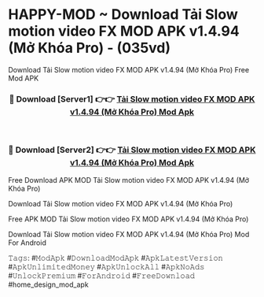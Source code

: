 # HAPPY-MOD ~ Download Tải Slow motion video FX MOD APK v1.4.94 (Mở Khóa Pro) - (035vd)
Download Tải Slow motion video FX MOD APK v1.4.94 (Mở Khóa Pro) Free Mod APK

<div align="center">
<h3>🔴 Download [Server1] 👉👉 <a href="https://apk-comot.site?title=Tải_Slow_motion_video_FX_MOD_APK_v1.4.94_(Mở_Khóa_Pro)">Tải Slow motion video FX MOD APK v1.4.94 (Mở Khóa Pro) Mod Apk</a></h3><br>

<h3>🔴 Download [Server2] 👉👉 <a href="https://apk-comot.site?title=Tải_Slow_motion_video_FX_MOD_APK_v1.4.94_(Mở_Khóa_Pro)">Tải Slow motion video FX MOD APK v1.4.94 (Mở Khóa Pro) Mod Apk</a></h3>
</div>


Free Download APK MOD Tải Slow motion video FX MOD APK v1.4.94 (Mở Khóa Pro)

Download Tải Slow motion video FX MOD APK v1.4.94 (Mở Khóa Pro) 

Free APK MOD Tải Slow motion video FX MOD APK v1.4.94 (Mở Khóa Pro) 

Download Tải Slow motion video FX MOD APK v1.4.94 (Mở Khóa Pro) Mod For Android

𝚃𝚊𝚐𝚜: #𝙼𝚘𝚍𝙰𝚙𝚔 #𝙳𝚘𝚠𝚗𝚕𝚘𝚊𝚍𝙼𝚘𝚍𝙰𝚙𝚔 #𝙰𝚙𝚔𝙻𝚊𝚝𝚎𝚜𝚝𝚅𝚎𝚛𝚜𝚒𝚘𝚗 #𝙰𝚙𝚔𝚄𝚗𝚕𝚒𝚖𝚒𝚝𝚎𝚍𝙼𝚘𝚗𝚎𝚢 #𝙰𝚙𝚔𝚄𝚗𝚕𝚘𝚌𝚔𝙰𝚕𝚕 #𝙰𝚙𝚔𝙽𝚘𝙰𝚍𝚜 #𝚄𝚗𝚕𝚘𝚌𝚔𝙿𝚛𝚎𝚖𝚒𝚞𝚖 #𝙵𝚘𝚛𝙰𝚗𝚍𝚛𝚘𝚒𝚍 #𝙵𝚛𝚎𝚎𝙳𝚘𝚠𝚗𝚕𝚘𝚊𝚍 #home_design_mod_apk